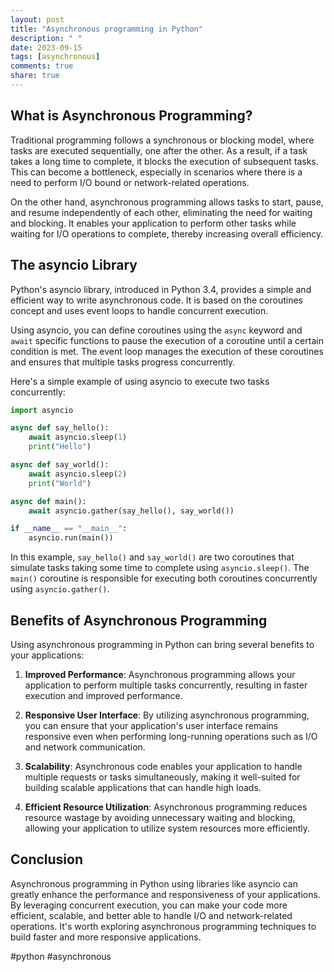 ```yaml
---
layout: post
title: "Asynchronous programming in Python"
description: " "
date: 2023-09-15
tags: [asynchronous]
comments: true
share: true
---
```


## What is Asynchronous Programming?
Traditional programming follows a synchronous or blocking model, where tasks are executed sequentially, one after the other. As a result, if a task takes a long time to complete, it blocks the execution of subsequent tasks. This can become a bottleneck, especially in scenarios where there is a need to perform I/O bound or network-related operations.

On the other hand, asynchronous programming allows tasks to start, pause, and resume independently of each other, eliminating the need for waiting and blocking. It enables your application to perform other tasks while waiting for I/O operations to complete, thereby increasing overall efficiency.

## The asyncio Library
Python's asyncio library, introduced in Python 3.4, provides a simple and efficient way to write asynchronous code. It is based on the coroutines concept and uses event loops to handle concurrent execution.

Using asyncio, you can define coroutines using the `async` keyword and `await` specific functions to pause the execution of a coroutine until a certain condition is met. The event loop manages the execution of these coroutines and ensures that multiple tasks progress concurrently.

Here's a simple example of using asyncio to execute two tasks concurrently:

```python
import asyncio

async def say_hello():
    await asyncio.sleep(1)
    print("Hello")

async def say_world():
    await asyncio.sleep(2)
    print("World")

async def main():
    await asyncio.gather(say_hello(), say_world())

if __name__ == "__main__":
    asyncio.run(main())
```

In this example, `say_hello()` and `say_world()` are two coroutines that simulate tasks taking some time to complete using `asyncio.sleep()`. The `main()` coroutine is responsible for executing both coroutines concurrently using `asyncio.gather()`.

## Benefits of Asynchronous Programming
Using asynchronous programming in Python can bring several benefits to your applications:

1. **Improved Performance**: Asynchronous programming allows your application to perform multiple tasks concurrently, resulting in faster execution and improved performance.

2. **Responsive User Interface**: By utilizing asynchronous programming, you can ensure that your application's user interface remains responsive even when performing long-running operations such as I/O and network communication.

3. **Scalability**: Asynchronous code enables your application to handle multiple requests or tasks simultaneously, making it well-suited for building scalable applications that can handle high loads.

4. **Efficient Resource Utilization**: Asynchronous programming reduces resource wastage by avoiding unnecessary waiting and blocking, allowing your application to utilize system resources more efficiently.

## Conclusion
Asynchronous programming in Python using libraries like asyncio can greatly enhance the performance and responsiveness of your applications. By leveraging concurrent execution, you can make your code more efficient, scalable, and better able to handle I/O and network-related operations. It's worth exploring asynchronous programming techniques to build faster and more responsive applications.

#python #asynchronous